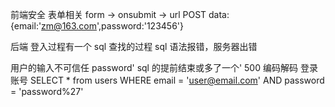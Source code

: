 前端安全
表单相关
form -> onsubmit -> url
POST data:{email:'zm@163.com',password:'123456'}

后端 登入过程有一个 sql 查找的过程
sql 语法报错，服务器出错

用户的输入不可信任
password' sql 的提前结束或多了一个' 500 编码解码
登录账号
SELECT * from users
    WHERE email = 'user@email.com'
    AND password = 'password%27'